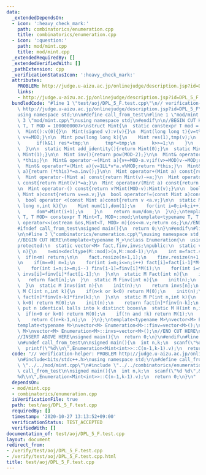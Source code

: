 ```yaml
---
data:
  _extendedDependsOn:
  - icon: ':heavy_check_mark:'
    path: combinatorics/enumeration.cpp
    title: combinatorics/enumeration.cpp
  - icon: ':question:'
    path: mod/mint.cpp
    title: mod/mint.cpp
  _extendedRequiredBy: []
  _extendedVerifiedWith: []
  _pathExtension: cpp
  _verificationStatusIcon: ':heavy_check_mark:'
  attributes:
    PROBLEM: http://judge.u-aizu.ac.jp/onlinejudge/description.jsp?id=DPL_5_F
    links:
    - http://judge.u-aizu.ac.jp/onlinejudge/description.jsp?id=DPL_5_F
  bundledCode: "#line 1 \"test/aoj/DPL_5_F.test.cpp\"\n// verification-helper: PROBLEM\
    \ http://judge.u-aizu.ac.jp/onlinejudge/description.jsp?id=DPL_5_F\n\n#include<bits/stdc++.h>\n\
    using namespace std;\n\n#define call_from_test\n#line 1 \"mod/mint.cpp\"\n\n#line\
    \ 3 \"mod/mint.cpp\"\nusing namespace std;\n#endif\n\n//BEGIN CUT HERE\ntemplate<typename\
    \ T, T MOD = 1000000007>\nstruct Mint{\n  static constexpr T mod = MOD;\n  T v;\n\
    \  Mint():v(0){}\n  Mint(signed v):v(v){}\n  Mint(long long t){v=t%MOD;if(v<0)\
    \ v+=MOD;}\n\n  Mint pow(long long k){\n    Mint res(1),tmp(v);\n    while(k){\n\
    \      if(k&1) res*=tmp;\n      tmp*=tmp;\n      k>>=1;\n    }\n    return res;\n\
    \  }\n\n  static Mint add_identity(){return Mint(0);}\n  static Mint mul_identity(){return\
    \ Mint(1);}\n\n  Mint inv(){return pow(MOD-2);}\n\n  Mint& operator+=(Mint a){v+=a.v;if(v>=MOD)v-=MOD;return\
    \ *this;}\n  Mint& operator-=(Mint a){v+=MOD-a.v;if(v>=MOD)v-=MOD;return *this;}\n\
    \  Mint& operator*=(Mint a){v=1LL*v*a.v%MOD;return *this;}\n  Mint& operator/=(Mint\
    \ a){return (*this)*=a.inv();}\n\n  Mint operator+(Mint a) const{return Mint(v)+=a;}\n\
    \  Mint operator-(Mint a) const{return Mint(v)-=a;}\n  Mint operator*(Mint a)\
    \ const{return Mint(v)*=a;}\n  Mint operator/(Mint a) const{return Mint(v)/=a;}\n\
    \n  Mint operator-() const{return v?Mint(MOD-v):Mint(v);}\n\n  bool operator==(const\
    \ Mint a)const{return v==a.v;}\n  bool operator!=(const Mint a)const{return v!=a.v;}\n\
    \  bool operator <(const Mint a)const{return v <a.v;}\n\n  static Mint comb(long\
    \ long n,int k){\n    Mint num(1),dom(1);\n    for(int i=0;i<k;i++){\n      num*=Mint(n-i);\n\
    \      dom*=Mint(i+1);\n    }\n    return num/dom;\n  }\n};\ntemplate<typename\
    \ T, T MOD> constexpr T Mint<T, MOD>::mod;\ntemplate<typename T, T MOD>\nostream&\
    \ operator<<(ostream &os,Mint<T, MOD> m){os<<m.v;return os;}\n//END CUT HERE\n\
    #ifndef call_from_test\nsigned main(){\n  return 0;\n}\n#endif\n#line 1 \"combinatorics/enumeration.cpp\"\
    \n\n#line 3 \"combinatorics/enumeration.cpp\"\nusing namespace std;\n#endif\n\n\
    //BEGIN CUT HERE\ntemplate<typename M_>\nclass Enumeration{\n  using M = M_;\n\
    protected:\n  static vector<M> fact,finv,invs;\npublic:\n  static void init(int\
    \ n){\n    n=min<decltype(M::mod)>(n,M::mod-1);\n\n    int m=fact.size();\n  \
    \  if(n<m) return;\n\n    fact.resize(n+1,1);\n    finv.resize(n+1,1);\n    invs.resize(n+1,1);\n\
    \n    if(m==0) m=1;\n    for(int i=m;i<=n;i++) fact[i]=fact[i-1]*M(i);\n    finv[n]=M(1)/fact[n];\n\
    \    for(int i=n;i>=m;i--) finv[i-1]=finv[i]*M(i);\n    for(int i=m;i<=n;i++)\
    \ invs[i]=finv[i]*fact[i-1];\n  }\n\n  static M Fact(int n){\n    init(n);\n \
    \   return fact[n];\n  }\n  static M Finv(int n){\n    init(n);\n    return finv[n];\n\
    \  }\n  static M Invs(int n){\n    init(n);\n    return invs[n];\n  }\n\n  static\
    \ M C(int n,int k){\n    if(n<k or k<0) return M(0);\n    init(n);\n    return\
    \ fact[n]*finv[n-k]*finv[k];\n  }\n\n  static M P(int n,int k){\n    if(n<k or\
    \ k<0) return M(0);\n    init(n);\n    return fact[n]*finv[n-k];\n  }\n\n  //\
    \ put n identical balls into k distinct boxes\n  static M H(int n,int k){\n  \
    \  if(n<0 or k<0) return M(0);\n    if(!n and !k) return M(1);\n    init(n+k);\n\
    \    return C(n+k-1,n);\n  }\n};\ntemplate<typename M>\nvector<M> Enumeration<M>::fact=vector<M>();\n\
    template<typename M>\nvector<M> Enumeration<M>::finv=vector<M>();\ntemplate<typename\
    \ M>\nvector<M> Enumeration<M>::invs=vector<M>();\n//END CUT HERE\n#ifndef call_from_test\n\
    //INSERT ABOVE HERE\nsigned main(){\n  return 0;\n}\n#endif\n#line 9 \"test/aoj/DPL_5_F.test.cpp\"\
    \n#undef call_from_test\n\nsigned main(){\n  int n,k;\n  scanf(\"%d %d\",&n,&k);\n\
    \  printf(\"%d\\n\",Enumeration<Mint<int>>::C(n-1,k-1).v);\n  return 0;\n}\n"
  code: "// verification-helper: PROBLEM http://judge.u-aizu.ac.jp/onlinejudge/description.jsp?id=DPL_5_F\n\
    \n#include<bits/stdc++.h>\nusing namespace std;\n\n#define call_from_test\n#include\
    \ \"../../mod/mint.cpp\"\n#include \"../../combinatorics/enumeration.cpp\"\n#undef\
    \ call_from_test\n\nsigned main(){\n  int n,k;\n  scanf(\"%d %d\",&n,&k);\n  printf(\"\
    %d\\n\",Enumeration<Mint<int>>::C(n-1,k-1).v);\n  return 0;\n}\n"
  dependsOn:
  - mod/mint.cpp
  - combinatorics/enumeration.cpp
  isVerificationFile: true
  path: test/aoj/DPL_5_F.test.cpp
  requiredBy: []
  timestamp: '2020-10-27 13:13:52+09:00'
  verificationStatus: TEST_ACCEPTED
  verifiedWith: []
documentation_of: test/aoj/DPL_5_F.test.cpp
layout: document
redirect_from:
- /verify/test/aoj/DPL_5_F.test.cpp
- /verify/test/aoj/DPL_5_F.test.cpp.html
title: test/aoj/DPL_5_F.test.cpp
---
```

